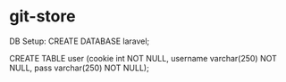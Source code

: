 # git-store

DB Setup:
CREATE DATABASE laravel;

CREATE TABLE user (cookie int NOT NULL, username varchar(250) NOT NULL, pass varchar(250) NOT NULL);